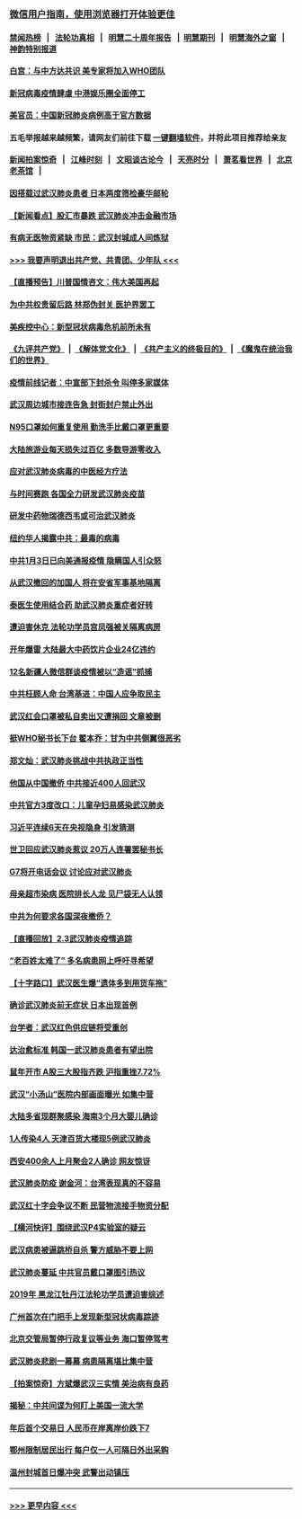 ### [微信用户指南，使用浏览器打开体验更佳](https://github.com/gfw-breaker/banned-news1/blob/master/indexes/wechat-guide.md?t=0)
#### [禁闻热榜](热点新闻.md?t=0)  &nbsp;&nbsp;|&nbsp;&nbsp; [法轮功真相](https://github.com/gfw-breaker/truth/blob/master/README.md?t=0) &nbsp;&nbsp;|&nbsp;&nbsp; [明慧二十周年报告](https://github.com/gfw-breaker/mh-reports/blob/master/README.md?t=0) &nbsp;&nbsp;|&nbsp;&nbsp;[明慧期刊](https://github.com/gfw-breaker/mh-qikan) &nbsp;&nbsp;|&nbsp;&nbsp; [明慧海外之窗](https://github.com/gfw-breaker/mh-news/blob/master/README.md?t=0) &nbsp;&nbsp;|&nbsp;&nbsp; [神韵特别报道](https://github.com/gfw-breaker/mh-news/blob/master/shenyun.md?t=0)
#### [白宫：与中方达共识 美专家将加入WHO团队](../pages/nsc413/n11842198.md?t=02040722) 
#### [新冠病毒疫情肆虐 中港娱乐圈全面停工](../pages/nsc413/n11842193.md?t=02040722) 
#### [美官员：中国新冠肺炎病例高于官方数据](../pages/nsc413/n11842452.md?t=02040722) 
#### 五毛举报越来越频繁，请网友们前往下载 [一键翻墙软件](https://github.com/gfw-breaker/ssr-accounts)，并将此项目推荐给亲友
#### [新闻拍案惊奇](https://github.com/gfw-breaker/banned-news1/blob/master/pages/link4.md) &nbsp;&nbsp;|&nbsp;&nbsp; [江峰时刻](https://github.com/gfw-breaker/banned-news1/blob/master/pages/link4.md) &nbsp;&nbsp;|&nbsp;&nbsp; [文昭谈古论今](https://github.com/gfw-breaker/banned-news1/blob/master/pages/link4.md) &nbsp;&nbsp;|&nbsp;&nbsp; [天亮时分](https://github.com/gfw-breaker/banned-news1/blob/master/pages/link4.md) &nbsp;&nbsp;|&nbsp;&nbsp; [萧茗看世界](https://github.com/gfw-breaker/banned-news1/blob/master/pages/link4.md) &nbsp;&nbsp;|&nbsp;&nbsp; [北京老茶馆](https://github.com/gfw-breaker/banned-news1/blob/master/pages/link4.md) &nbsp;&nbsp;|&nbsp;&nbsp; 
#### [因搭载过武汉肺炎患者 日本两度筛检豪华邮轮](../pages/nsc413/n11842447.md?t=02040722) 
#### [【新闻看点】股汇市暴跌 武汉肺炎冲击金融市场](../pages/nsc413/n11842216.md?t=02040722) 
#### [有病无医物资紧缺 市民：武汉封城成人间炼狱](../pages/nsc413/n11839878.md?t=02040722) 
#### [>>> 我要声明退出共产党、共青团、少年队 <<<](https://github.com/begood0513/goodnews/blob/master/quit/letter.md) 
#### [【直播预告】川普国情咨文：伟大美国再起](../pages/nsc413/n11842079.md?t=02040722) 
#### [为中共权贵留后路 林郑伪封关 医护界罢工](../pages/nsc413/n11842359.md?t=02040722) 
#### [美疾控中心：新型冠状病毒危机前所未有](../pages/nsc413/n11842406.md?t=02040722) 
#### [《九评共产党》](https://github.com/begood0513/9ping.md/blob/master/README.md) &nbsp;|&nbsp; [《解体党文化》](../../../../jtdwh.md/blob/master/README.md)  &nbsp;|&nbsp; [《共产主义的终极目的》](../../../../gczydzjmd.md/blob/master/README.md) &nbsp;|&nbsp; [《魔鬼在统治我们的世界》](../../../../mgztzwmdsj.md/blob/master/README.md) 
#### [疫情前线记者：中宣部下封杀令 叫停多家媒体](../pages/nsc413/n11842178.md?t=02040722) 
#### [武汉周边城市接连告急 封街封户禁止外出](../pages/nsc413/n11842277.md?t=02040722) 
#### [N95口罩如何重复使用 勤洗手比戴口罩更重要](../pages/nsc413/n11842236.md?t=02040722) 
#### [大陆旅游业每天损失过百亿 多数导游零收入](../pages/nsc413/n11842179.md?t=02040722) 
#### [应对武汉肺炎病毒的中医经方疗法](../pages/nsc413/n11842157.md?t=02040722) 
#### [与时间赛跑  各国全力研发武汉肺炎疫苗](../pages/nsc413/n11842149.md?t=02040722) 
#### [研发中药物瑞德西韦或可治武汉肺炎](../pages/nsc413/n11842100.md?t=02040722) 
#### [纽约华人揭露中共：最毒的病毒](../pages/nsc413/n11840631.md?t=02040722) 
#### [中共1月3日已向美通报疫情 隐瞒国人引众怒](../pages/nsc413/n11841978.md?t=02040722) 
#### [从武汉撤回的加国人 将在安省军事基地隔离](../pages/nsc413/n11840777.md?t=02040722) 
#### [泰医生使用结合药 助武汉肺炎重症者好转](../pages/nsc413/n11842096.md?t=02040722) 
#### [遭迫害休克 法轮功学员宫凤强被关隔离病房](../pages/nsc413/n11841492.md?t=02040722) 
#### [开年爆雷  大陆最大中药饮片企业24亿违约](../pages/nsc413/n11841904.md?t=02040722) 
#### [12名新疆人微信群谈疫情被以“造谣”抓捕](../pages/nsc413/n11839897.md?t=02040722) 
#### [中共枉顾人命 台湾基进：中国人应争取民主](../pages/nsc413/n11841532.md?t=02040722) 
#### [武汉红会口罩被私自卖出又遭捐回 文章被删](../pages/nsc413/n11841871.md?t=02040722) 
#### [挺WHO秘书长下台 翟本乔：甘为中共侧翼很恶劣](../pages/nsc413/n11841484.md?t=02040722) 
#### [郑文灿：武汉肺炎挑战中共执政正当性](../pages/nsc413/n11841537.md?t=02040722) 
#### [他国从中国撤侨 中共接近400人回武汉](../pages/nsc413/n11841290.md?t=02040722) 
#### [中共官方3度改口：儿童孕妇易感染武汉肺炎](../pages/nsc413/n11841631.md?t=02040722) 
#### [习近平连续6天在央视隐身 引发猜测](../pages/nsc413/n11841881.md?t=02040722) 
#### [世卫回应武汉肺炎惹议 20万人连署罢秘书长](../pages/nsc413/n11841664.md?t=02040722) 
#### [G7将开电话会议 讨论应对武汉肺炎](../pages/nsc413/n11841658.md?t=02040722) 
#### [母亲超市染病 医院排长人龙 见尸袋无人认领](../pages/nsc413/n11841762.md?t=02040722) 
#### [中共为何要求各国深夜撤侨？](../pages/nsc413/n11841731.md?t=02040722) 
#### [【直播回放】2.3武汉肺炎疫情追踪](../pages/nsc413/n11841577.md?t=02040722) 
#### [“老百姓太难了” 多名病患网上呼吁寻希望](../pages/nsc413/n11841565.md?t=02040722) 
#### [【十字路口】武汉医生爆“遗体多到用货车拖”](../pages/nsc413/n11840013.md?t=02040722) 
#### [确诊武汉肺炎前无症状 日本出现首例](../pages/nsc413/n11841567.md?t=02040722) 
#### [台学者：武汉红色供应链将受重创](../pages/nsc413/n11841596.md?t=02040722) 
#### [达治愈标准 韩国一武汉肺炎患者有望出院](../pages/nsc413/n11841523.md?t=02040722) 
#### [鼠年开市 A股三大股指齐跌 沪指重挫7.72%](../pages/nsc413/n11840461.md?t=02040722) 
#### [武汉“小汤山”医院内部画面曝光 如集中营](../pages/nsc413/n11841060.md?t=02040722) 
#### [大陆多省现群聚感染 海南3个月大婴儿确诊](../pages/nsc413/n11841274.md?t=02040722) 
#### [1人传染4人 天津百货大楼现5例武汉肺炎](../pages/nsc413/n11840677.md?t=02040722) 
#### [西安400余人上月聚会2人确诊 网友惊讶](../pages/nsc413/n11841178.md?t=02040722) 
#### [武汉肺炎防疫 谢金河：台湾表现真的不容易](../pages/nsc413/n11841120.md?t=02040722) 
#### [武汉红十字会争议不断 民营物流接手物资分配](../pages/nsc413/n11840733.md?t=02040722) 
#### [【横河快评】围绕武汉P4实验室的疑云](../pages/nsc413/n11840494.md?t=02040722) 
#### [武汉病患被逼跳桥自杀 警方威胁不要上网](../pages/nsc413/n11838521.md?t=02040722) 
#### [武汉肺炎蔓延 中共官员戴口罩图引热议](../pages/nsc413/n11840917.md?t=02040722) 
#### [2019年 黑龙江牡丹江法轮功学员遭迫害综述](../pages/nsc413/n11839335.md?t=02040722) 
#### [广州首次在门把手上发现新型冠状病毒踪迹](../pages/nsc413/n11840613.md?t=02040722) 
#### [北京交管局暂停行政复议等业务 海口暂停驾考](../pages/nsc413/n11840528.md?t=02040722) 
#### [武汉肺炎悲剧一幕幕 病患隔离堪比集中营](../pages/nsc413/n11838047.md?t=02040722) 
#### [【拍案惊奇】方斌爆武汉三实情 美治病有良药](../pages/nsc413/n11839984.md?t=02040722) 
#### [揭秘：中共间谍为何盯上美国一流大学](../pages/nsc413/n11840270.md?t=02040722) 
#### [年后首个交易日 人民币在岸离岸价跌下7](../pages/nsc413/n11840366.md?t=02040722) 
#### [鄂州限制居民出行 每户仅一人可隔日外出采购](../pages/nsc413/n11839131.md?t=02040722) 
#### [温州封城首日爆冲突 武警出动镇压](../pages/nsc413/n11839881.md?t=02040722) 

----
#### [ >>> 更早内容 <<< ](../indexes/nsc413-earlier.md)
